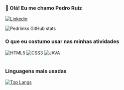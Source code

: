 ### 👋 Olá! Eu me chamo Pedro Ruiz


[![Linkedin](https://img.shields.io/badge/LinkedIn-0077B5?style=for-the-badge&logo=linkedin&logoColor=white)](https://www.linkedin.com/in/pedro-petroski-ruiz-b4a18a283)
<!--[![Outlook](https://img.shields.io/badge/Microsoft_Outlook-0078D4?style=for-the-badge&logo=microsoft-outlook&logoColor=white)](pedropetroski2002@outlook.com)-->            

![Pedriinks GitHub stats](https://github-readme-stats.vercel.app/api?username=Pedriinks&show_icons=true&theme=tokyonight)

### O que eu costumo usar nas minhas atividades

<div style="display: inline_block">
    <img align="center" alt="HTML5" src="https://img.shields.io/badge/HTML5-E34F26?style=for-the-badge&logo=html5&logoColor=white"/>
    <img align="center" alt="CSS3" src="https://img.shields.io/badge/CSS3-1572B6?style=for-the-badge&logo=css3&logoColor=white"/>
    <img align="center" alt="JAVA" src="https://img.shields.io/badge/Java-ED8B00?style=for-the-badge&logo=openjdk&logoColor=white"/>
</div>

<br/>

### Linguagens mais usadas


[![Top Langs](https://github-readme-stats.vercel.app/api/top-langs/?username=Pedriinks&layout=donut)](https://github.com/anuraghazra/github-readme-stats)
<!--
**Pedriinks/Pedriinks** is a ✨ _special_ ✨ repository because its `README.md` (this file) appears on your GitHub profile.

Here are some ideas to get you started:

- 🔭 I’m currently working on ...
- 🌱 I’m currently learning ...
- 👯 I’m looking to collaborate on ...
- 🤔 I’m looking for help with ...
- 💬 Ask me about ...
- 📫 How to reach me: ...
- 😄 Pronouns: ...
- ⚡ Fun fact: ...
-->
